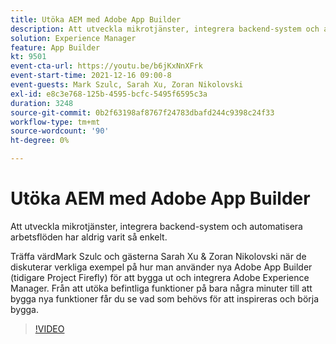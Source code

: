 ```yaml
---
title: Utöka AEM med Adobe App Builder
description: Att utveckla mikrotjänster, integrera backend-system och automatisera arbetsflöden har aldrig varit så enkelt.
solution: Experience Manager
feature: App Builder
kt: 9501
event-cta-url: https://youtu.be/b6jKxNnXFrk
event-start-time: 2021-12-16 09:00-8
event-guests: Mark Szulc, Sarah Xu, Zoran Nikolovski
exl-id: e8c3e768-125b-4595-bcfc-5495f6595c3a
duration: 3248
source-git-commit: 0b2f63198af8767f24783dbafd244c9398c24f33
workflow-type: tm+mt
source-wordcount: '90'
ht-degree: 0%

---
```


# Utöka AEM med Adobe App Builder

Att utveckla mikrotjänster, integrera backend-system och automatisera arbetsflöden har aldrig varit så enkelt.

Träffa värdMark Szulc och gästerna Sarah Xu &amp; Zoran Nikolovski när de diskuterar verkliga exempel på hur man använder nya Adobe App Builder (tidigare Project Firefly) för att bygga ut och integrera Adobe Experience Manager.  Från att utöka befintliga funktioner på bara några minuter till att bygga nya funktioner får du se vad som behövs för att inspireras och börja bygga.

>[!VIDEO](https://video.tv.adobe.com/v/339319/?quality=12&learn=on)

